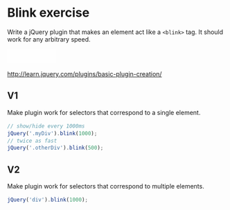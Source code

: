 # Blink exercise

Write a jQuery plugin that makes an element act like a `<blink>` tag.  It should work for any arbitrary speed.

![blink demo](blink.gif)

http://learn.jquery.com/plugins/basic-plugin-creation/

## V1

Make plugin work for selectors that correspond to a single element.

```javascript
// show/hide every 1000ms
jQuery('.myDiv').blink(1000);
// twice as fast
jQuery('.otherDiv').blink(500);
```

## V2

Make plugin work for selectors that correspond to multiple elements.

```javascript
jQuery('div').blink(1000);
```
